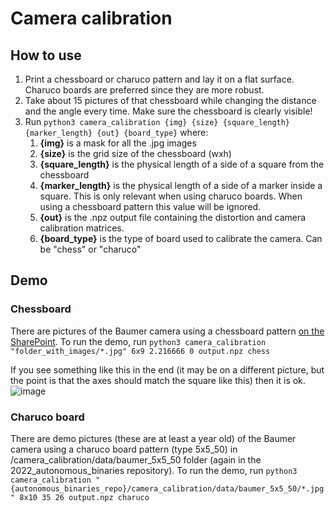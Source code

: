 # Camera calibration
## How to use

 1. Print a chessboard or charuco pattern and lay it on a flat surface. Charuco boards are preferred since they are more robust. 
 2. Take about 15 pictures of that chessboard while changing the distance and the angle every time. Make sure the chessboard is clearly visible!
 3. Run `python3 camera_calibration {img} {size} {square_length} {marker_length} {out} {board_type}` where:
	 1. **{img}** is a mask for all the .jpg images
	 2. **{size}** is the grid size of the chessboard (wxh)
	 3. **{square_length}** is the physical length of a side of a square from the chessboard
	 4. **{marker_length}** is the physical length of a side of a marker inside a square. This is only relevant when using charuco boards. When using a chessboard pattern this value will be ignored. 
	 4. **{out}** is the .npz output file containing the distortion and camera calibration matrices. 
	 5. **{board_type}** is the type of board used to calibrate the camera. Can be "chess" or "charuco"

## Demo
### Chessboard
There are pictures of the Baumer camera using a chessboard pattern [on the SharePoint](https://ugentracing.sharepoint.com/:u:/s/UGR9/Eas-okN5GxBOtmj9hvf8AlABngDPR5ZwewN-C7AyzHxYzg?e=5Gijb7). To run the demo, run `python3 camera_calibration "folder_with_images/*.jpg" 6x9 2.216666 0 output.npz chess`

If you see something like this in the end (it may be on a different picture, but the point is that the axes should match the square like this) then it is ok.
![image](https://user-images.githubusercontent.com/22452540/127037049-d02955c4-097e-4e00-a0ec-4f4d57d4952e.png)

### Charuco board
There are demo pictures (these are at least a year old) of the Baumer camera using a charuco board pattern (type 5x5_50) in /camera_calibration/data/baumer_5x5_50 folder (again in the 2022_autonomous_binaries repository). To run the demo, run `python3 camera_calibration "{autonomous_binaries_repo}/camera_calibration/data/baumer_5x5_50/*.jpg" 8x10 35 26 output.npz charuco`
